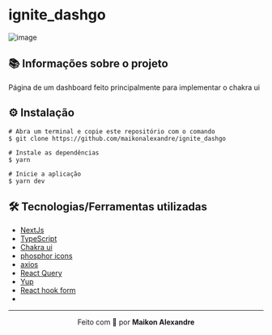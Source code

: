 # ignite_dashgo
![image](https://user-images.githubusercontent.com/86725282/181663989-18e6c67e-3923-4e11-837f-ad388d3249f4.png)

## 📚 Informações sobre o projeto
Página de um dashboard feito principalmente para implementar o chakra ui

## ⚙️ Instalação
```
# Abra um terminal e copie este repositório com o comando
$ git clone https://github.com/maikonalexandre/ignite_dashgo
```
```
# Instale as dependências
$ yarn

# Inicie a aplicação
$ yarn dev
```

## 🛠️ Tecnologias/Ferramentas utilizadas

* [NextJs](https://nextjs.org/docs/api-reference/create-next-app/)
* [TypeScript](https://www.typescriptlang.org/)
* [Chakra ui](https://chakra-ui.com/)
* [phosphor icons](https://www.npmjs.com/package/react-google-login](https://phosphoricons.com/))
* [axios](https://axios-http.com/ptbr/docs/intro)
* [React Query]()
* [Yup]()
* [React hook form]()
* 
<hr>
<p align="center">Feito com 💙 por <strong>Maikon Alexandre</strong></p>

